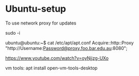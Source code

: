 # Ubuntu-setup

To use network proxy for updates

sudo -i 

ubuntu@ubuntu:~$ cat /etc/apt/apt.conf
Acquire::http::Proxy "http://Username:Password@proxy.foo.bar.edu.au:8080";

https://www.youtube.com/watch?v=oyNjjzg-UXo

vm tools: apt install open-vm-tools-desktop
